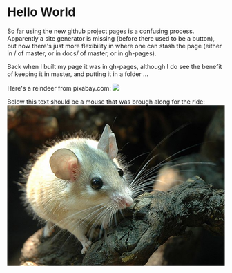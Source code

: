 # Hello World


So far using the new github project pages is a confusing process. Apparently a site generator is missing (before there used to be a button), but now there's just more flexibility in where one can stash the page (either in / of master, or in docs/ of master, or in gh-pages).

Back when I built my page it was in gh-pages, although I do see the benefit of keeping it in master, and putting it in a folder ... 

Here's a reindeer from pixabay.com:
![](https://cdn.pixabay.com/photo/2017/07/21/06/31/reindeer-2524828_960_720.jpg)

Below this text should be a mouse that was brough along for the ride:
![](./assets/Sinaistachelmaus.jpg)


